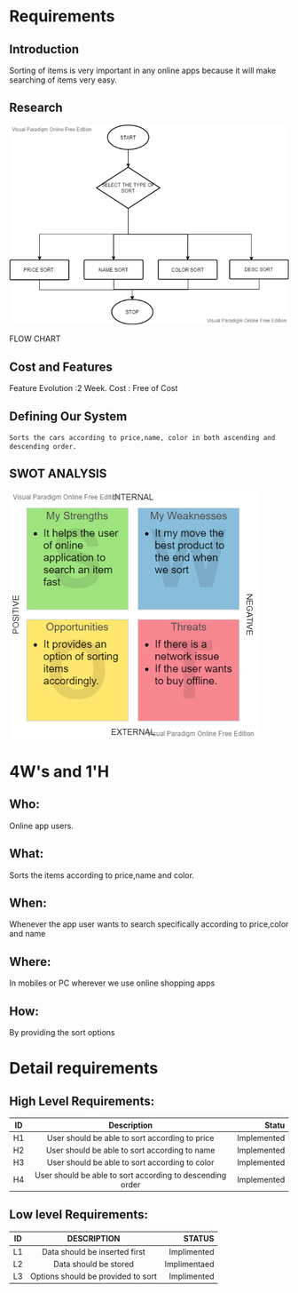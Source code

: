 # Requirements
## Introduction
 Sorting of items is very important in any online apps because it will make searching of items very easy.

## Research
![](https://github.com/DeepthiReddyGB/MiniProject/blob/main/1_Requirements/flow%20chart.vpd.png)

FLOW CHART
## Cost and Features
 Feature Evolution :2 Week.
 Cost : Free of Cost

## Defining Our System
    Sorts the cars according to price,name, color in both ascending and descending order. 
## SWOT ANALYSIS
![](https://github.com/DeepthiReddyGB/MiniProject/blob/main/1_Requirements/Personal%20SWOT%20Analysis.jpg.png)
# 4W&#39;s and 1&#39;H

## Who:
Online app users.

## What:

Sorts the items according to price,name and color.

## When:

Whenever the app user wants to search specifically according to price,color and name

## Where:

In mobiles or PC wherever we use online shopping apps

## How:

By providing the sort options

# Detail requirements
## High Level Requirements:
| ID            | Description                                               | Statu      |
| ------------- |:---------------------------------------------------------:|-----------:|
| H1            |User should be able to sort according to price             |Implemented |
| H2            |User should be able to sort according to name              |Implemented |
| H3            | 	User should be able to sort according to color           |Implemented |
| H4            |	User should be able to sort according to descending order |Implemented |




##  Low level Requirements:
| ID        | DESCRIPTION                           | STATUS      |
| --------- |:-------------------------------------:| -----------:|
| L1        | Data should be inserted first         | Implimented |
| L2        | Data should be stored                 | Implimentaed|
| L3        | Options should be provided to sort    | Implimented |

